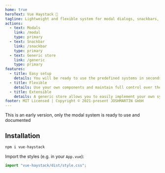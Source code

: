 ```yaml
---
home: true
heroText: Vue Haystack 🧱
tagline: Lightweight and flexible system for modal dialogs, snackbars, toasts, ...
actions:
  - text: Modals
    link: /modal
    type: primary
  - text: Snackbar
    link: /snackbar
    type: primary
  - text: Generic store
    link: /generic
    type: primary
features:
  - title: Easy setup
    details: You will be ready to use the predefined systems in seconds.
  - title: Flexible
    details: Use your own components and maintain full control over the looks and functionality of your system.
  - title: Extensible
    details: A generic store allows you to easily implement your own systems
footer: MIT Licensed | Copyright © 2021-present JOSHMARTIN GmbH
---
```


<div class="alert">
This is an early version, only the modal system is ready to use and documented
</div>

## Installation

```sh
npm i vue-haystack
```

Import the styles (e.g. in your `App.vue`):

```ts
import "vue-haystack/dist/style.css";
```
